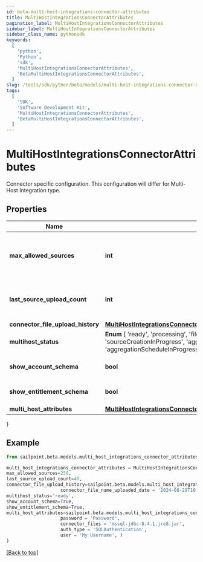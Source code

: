 ```yaml
---
id: beta-multi-host-integrations-connector-attributes
title: MultiHostIntegrationsConnectorAttributes
pagination_label: MultiHostIntegrationsConnectorAttributes
sidebar_label: MultiHostIntegrationsConnectorAttributes
sidebar_class_name: pythonsdk
keywords:
  [
    'python',
    'Python',
    'sdk',
    'MultiHostIntegrationsConnectorAttributes',
    'BetaMultiHostIntegrationsConnectorAttributes',
  ]
slug: /tools/sdk/python/beta/models/multi-host-integrations-connector-attributes
tags:
  [
    'SDK',
    'Software Development Kit',
    'MultiHostIntegrationsConnectorAttributes',
    'BetaMultiHostIntegrationsConnectorAttributes',
  ]
---
```


# MultiHostIntegrationsConnectorAttributes

Connector specific configuration. This configuration will differ for Multi-Host Integration type.

## Properties

| Name | Type | Description | Notes |
| --- | --- | --- | --- |
| **max_allowed_sources** | **int** | Maximum sources allowed count of a Multi-Host Integration | [optional] |
| **last_source_upload_count** | **int** | Last upload sources count of a Multi-Host Integration | [optional] |
| **connector_file_upload_history** | [**MultiHostIntegrationsConnectorAttributesConnectorFileUploadHistory**](multi-host-integrations-connector-attributes-connector-file-upload-history) |  | [optional] |
| **multihost_status** | **Enum** [ 'ready', 'processing', 'fileUploadInProgress', 'sourceCreationInProgress', 'aggregationGroupingInProgress', 'aggregationScheduleInProgress', 'deleteInProgress', 'deleteFailed' ] | Multi-Host integration status. | [optional] |
| **show_account_schema** | **bool** | Show account schema | [optional] [default to True] |
| **show_entitlement_schema** | **bool** | Show entitlement schema | [optional] [default to True] |
| **multi_host_attributes** | [**MultiHostIntegrationsConnectorAttributesMultiHostAttributes**](multi-host-integrations-connector-attributes-multi-host-attributes) |  | [optional] |

}

## Example

```python
from sailpoint.beta.models.multi_host_integrations_connector_attributes import MultiHostIntegrationsConnectorAttributes

multi_host_integrations_connector_attributes = MultiHostIntegrationsConnectorAttributes(
max_allowed_sources=250,
last_source_upload_count=40,
connector_file_upload_history=sailpoint.beta.models.multi_host_integrations_connector_attributes_connector_file_upload_history.MultiHostIntegrations_connectorAttributes_connectorFileUploadHistory(
                    connector_file_name_uploaded_date = '2024-08-29T10:20:38.896479Z', ),
multihost_status='ready',
show_account_schema=True,
show_entitlement_schema=True,
multi_host_attributes=sailpoint.beta.models.multi_host_integrations_connector_attributes_multi_host_attributes.MultiHostIntegrations_connectorAttributes_multiHostAttributes(
                    password = 'Password',
                    connector_files = 'mssql-jdbc-8.4.1.jre8.jar',
                    auth_type = 'SQLAuthentication',
                    user = 'My Username', )
)

```

[[Back to top]](#)
